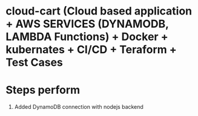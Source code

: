 # cloud-cart (Cloud based application  + AWS SERVICES (DYNAMODB, LAMBDA Functions) + Docker + kubernates + CI/CD  + Teraform +  Test Cases
# Steps perform
1) Added DynamoDB connection with nodejs backend
